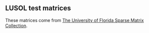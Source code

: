 ## LUSOL test matrices

These matrices come from [The University of Florida Sparse Matrix Collection][UFSMC].

  [UFSMC]: http://www.cise.ufl.edu/research/sparse/matrices/
